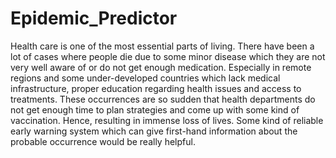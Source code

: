 # Epidemic_Predictor
Health care is one of the most essential parts of living. There have been a lot of cases where people die due to some minor disease which they are not very well aware of or do not get enough medication. Especially in remote regions and some under-developed countries which lack medical infrastructure, proper education regarding health issues and access to treatments. These occurrences are so sudden that health departments do not get enough time to plan strategies and come up with some kind of vaccination. Hence, resulting in immense loss of lives. Some kind of reliable early warning system which can give first-hand information about the probable occurrence would be really helpful.
